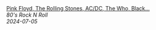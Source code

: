 <!--2024-07-05 08:21:16-->
<div class="yb">
  <a class="nodecor" href="/index.html?rok/pink_floyd_the_rolling_stones_ac_dc_the_who_black_sabbathclassic_rock_70s_80s_90s_songs">
    <img class="preview" data-videoid="_VGNthBWqcQ" src="https://i4.ytimg.com/vi/_VGNthBWqcQ/hqdefault.jpg" align="middle" alt="">
  </a>
  <div class="inlbl text">
    <a class="nodecor" href="/index.html?rok/pink_floyd_the_rolling_stones_ac_dc_the_who_black_sabbathclassic_rock_70s_80s_90s_songs">Pink Floyd, The Rolling Stones, AC/DC, The Who, Black...</a><br>
    <i class="smaller2">80's Rock N Roll</i><br>
    <i class="smaller3">2024-07-05</i>
  </div>
</div>
